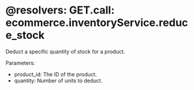 @resolvers:
    GET.call: ecommerce.inventoryService.reduce_stock
===
Deduct a specific quantity of stock for a product.

Parameters:
- product_id: The ID of the product.
- quantity: Number of units to deduct.
        